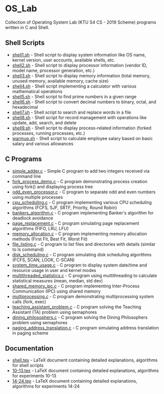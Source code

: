 # OS_Lab
Collection of Operating System Lab (KTU S4 CS - 2019 Scheme) programs written in C and Shell.

## Shell Scripts
- [shell1.sh](/Shell%20Scripts/shell1.sh) - Shell script to display system information like OS name, kernel version, user accounts, available shells, etc.
- [shell2.sh](/Shell%20Scripts/shell2.sh) - Shell script to display processor information (vendor ID, model name, processor generation, etc.)
- [shell3.sh](/Shell%20Scripts/shell3.sh) - Shell script to display memory information (total memory, unused memory, available memory, cache size)
- [shell4.sh](/Shell%20Scripts/shell4.sh) - Shell script implementing a calculator with various mathematical operations
- [shell5.sh](/Shell%20Scripts/shell5.sh) - Shell script to find prime numbers in a given range
- [shell6.sh](/Shell%20Scripts/shell6.sh) - Shell script to convert decimal numbers to binary, octal, and hexadecimal
- [shell7.sh](/Shell%20Scripts/shell7.sh) - Shell script to search and replace words in a file
- [shell8.sh](/Shell%20Scripts/shell8.sh) - Shell script for record management with operations like update, add, search, and delete
- [shell9.sh](/Shell%20Scripts/shell9.sh) - Shell script to display process-related information (forked processes, running processes, etc.)
- [warmup.sh](/Shell%20Scripts/warmup.sh) - Shell script to calculate employee salary based on basic salary and various allowances

## C Programs
- [simple_adder.c](/C%20Programs/simple_adder.c) - Simple C program to add two integers received via command line
- [fork_process_demo.c](/C%20Programs/fork_process_demo.c) - C program demonstrating process creation using fork() and displaying process tree
- [odd_even_processor.c](/C%20Programs/odd_even_processor.c) - C program to separate odd and even numbers using multiple processes
- [cpu_scheduling.c](/C%20Programs/cpu_scheduling.c) - C program implementing various CPU scheduling algorithms (FCFS, SJF, SRTF, Priority, Round Robin)
- [bankers_algorithm.c](/C%20Programs/bankers_algorithm.c) - C program implementing Banker's algorithm for deadlock avoidance
- [page_replacement.c](/C%20Programs/page_replacement.c) - C program simulating page replacement algorithms (FIFO, LRU, LFU)
- [memory_allocation.c](/C%20Programs/memory_allocation.c) - C program implementing memory allocation methods (First Fit, Best Fit, Worst Fit)
- [file_listing.c](/C%20Programs/file_listing.c) - C program to list files and directories with details (similar to ls command)
- [disk_scheduling.c](/C%20Programs/disk_scheduling.c) - C program simulating disk scheduling algorithms (FCFS, SCAN, LOOK, C-SCAN)
- [system_time_usage.c](/C%20Programs/system_time_usage.c) - C program to display system date/time and resource usage in user and kernel modes
- [multithreaded_statistics.c](/C%20Programs/multithreaded_statistics.c) - C program using multithreading to calculate statistical measures (mean, median, std dev)
- [shared_memory_ipc.c](/C%20Programs/shared_memory_ipc.c) - C program implementing Inter-Process Communication (IPC) using shared memory
- [multiprocessing.c](/C%20Programs/multiprocessing.c) - C program demonstrating multiprocessing system calls (fork, exec)
- [teaching_assistant_problem.c](/C%20Programs/teaching_assistant_problem.c) - C program solving the Teaching Assistant (TA) problem using semaphores
- [dining_philosophers.c](/C%20Programs/dining_philosophers.c) - C program solving the Dining Philosophers problem using semaphores
- [paging_address_translation.c](/C%20Programs/paging_address_translation.c) - C program simulating address translation in paging scheme

## Documentation
- [shell.tex](/Latex/shell.tex) - LaTeX document containing detailed explanations, algorithms for shell scripts
- [10-13.tex](/Latex/10-13.tex) - LaTeX document containing detailed explanations, algorithms for experiments 10-13
- [14-24.tex](/Latex/14-24.tex) - LaTeX document containing detailed explanations, algorithms for experiments 14-24
